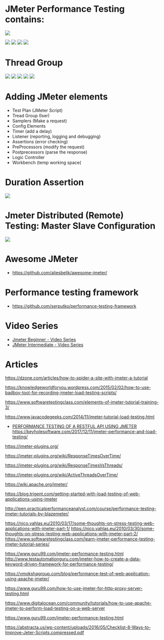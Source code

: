 
# JMeter Performance Testing contains:
![](https://www.softwaretestingclass.com/wp-content/uploads/2014/03/performance-tesitng-load-stress.jpg)

![](https://www.guru99.com/images/PerformanceTesting.png)
![](https://www.guru99.com/images/JMeterPerformanceTest.png)
![](https://www.guru99.com/images/JMeterApacheSampler.png)
![](https://www.guru99.com/images/JMeterTestPlanFlow.png)




# Thread Group
![](https://www.guru99.com/images/JMeterAddThreadGroup.png)
![](https://www.guru99.com/images/ThreadGroupJMeterPerformance.png)
![](https://www.guru99.com/images/ThreadCountVSLoopCount.png)
![](https://www.guru99.com/images/UserDelayHTTP.png)
![](https://www.softwaretestingclass.com/wp-content/uploads/2014/03/thread-count-vs-loop-count.jpg)

# Adding JMeter elements

* Test Plan (JMeter Script)
* Tread Group (Iser)
* Samplers (Make a request)
* Config Elements
* Timer (add a delay)
* Listener (reporting, logging and debugging)
* Assertions (error checking)
* PreProcessors (modify the request)
* Postprecessors (parse the response)
* Logic Controller
* Workbench (temp working space(



# Duration Assertion
![](https://www.guru99.com/images/HTTPRequestAssertion.png)



# Jmeter Distributed (Remote) Testing: Master Slave Configuration
![](https://www.guru99.com/images/MasterJMeter.png)

# Awesome JMeter
* https://github.com/aliesbelik/awesome-jmeter/

# Performance testing framework
* https://github.com/serputko/performance-testing-framework




# Video Series
* [Jmeter Beginner - Video Series](https://www.youtube.com/watch?v=M-iAXz8vs48&list=PLhW3qG5bs-L-zox1h3eIL7CZh5zJmci4c)
* [JMeter Intermediate - Video Series](https://www.youtube.com/watch?v=mYGQPj78YhI&list=PLhW3qG5bs-L-PpK83CC_m_bWd_722tvgk)

# Articles
https://dzone.com/articles/how-to-spider-a-site-with-jmeter-a-tutorial


https://knowledgeworldforyou.wordpress.com/2015/02/02/how-to-use-badboy-tool-for-recording-jmeter-load-testing-scripts/

https://www.softwaretestingclass.com/elements-of-jmeter-tutorial-training-3/

https://www.javacodegeeks.com/2014/11/jmeter-tutorial-load-testing.html
* [PERFORMANCE TESTING OF A RESTFUL API USING JMETER](https://www.3pillarglobal.com/insights/performance-testing-of-a-restful-api-using-jmeter)
https://keyholesoftware.com/2017/12/11/jmeter-performance-and-load-testing/

https://jmeter-plugins.org/


https://jmeter-plugins.org/wiki/ResponseTimesOverTime/


https://jmeter-plugins.org/wiki/ResponseTimesVsThreads/

https://jmeter-plugins.org/wiki/ActiveThreadsOverTime/

https://wiki.apache.org/jmeter/

https://blog.trigent.com/getting-started-with-load-testing-of-web-applications-using-jmeter


http://ipen.practicalperformanceanalyst.com/course/performance-testing-jmeter-tutorials-by-blazemeter/

https://nico.vahlas.eu/2010/03/17/some-thoughts-on-stress-testing-web-applications-with-jmeter-part-1/
https://nico.vahlas.eu/2010/03/30/some-thoughts-on-stress-testing-web-applications-with-jmeter-part-2/
https://www.softwaretestingclass.com/learn-jmeter-performance-testing-jmeter-tutorial-series/

https://www.guru99.com/jmeter-performance-testing.html
http://www.testautomationguru.com/jmeter-how-to-create-a-data-keyword-driven-framework-for-performance-testing/


https://vmokshagroup.com/blog/performance-test-of-web-application-using-apache-jmeter/


https://www.guru99.com/how-to-use-jmeter-for-http-proxy-server-testing.html

https://www.digitalocean.com/community/tutorials/how-to-use-apache-jmeter-to-perform-load-testing-on-a-web-server


https://www.guru99.com/jmeter-performance-testing.html





https://abstracta.us/wp-content/uploads/2016/05/Checklist-8-Ways-to-Improve-Jeter-Scripts.compressed.pdf
